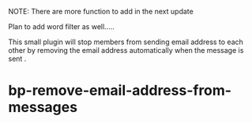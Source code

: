 NOTE: There are more function to add in the next update

Plan to add word filter as well.....



This small plugin will stop members from sending email address to each other by removing the email address automatically 
when the message is sent .


bp-remove-email-address-from-messages
=====================================
